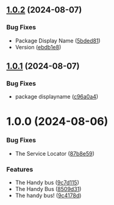 ## [1.0.2](https://github.com/indiegabo/handy-service-locator/compare/v1.0.1...v1.0.2) (2024-08-07)


### Bug Fixes

* Package Display Name ([5bded81](https://github.com/indiegabo/handy-service-locator/commit/5bded8151a723164db0e8f98936b2a0f5d6c55b0))
* Version ([ebdb1e8](https://github.com/indiegabo/handy-service-locator/commit/ebdb1e8def936fc73bbeae3efc856eda87057e5a))

## [1.0.1](https://github.com/indiegabo/handy-service-locator/compare/v1.0.0...v1.0.1) (2024-08-07)


### Bug Fixes

* package displayname ([c96a0a4](https://github.com/indiegabo/handy-service-locator/commit/c96a0a4d67ee132eb179e3b0cf77d0d07d9a86ee))

# 1.0.0 (2024-08-06)


### Bug Fixes

* The Service Locator ([87b8e59](https://github.com/indiegabo/handy-service-locator/commit/87b8e59ac66c2953829e937fce62df4f3932f7f1))


### Features

* The Handy bus ([9c7d115](https://github.com/indiegabo/handy-service-locator/commit/9c7d115342fc23fb14f5ca7dbcbb404852d048df))
* The Handy Bus ([8509d31](https://github.com/indiegabo/handy-service-locator/commit/8509d31ee98cd3253e5eac9af86c3b49b432c958))
* The handy bus! ([9c4178d](https://github.com/indiegabo/handy-service-locator/commit/9c4178d17bac9548dc8c546e537dfd7ed7d571e7))
